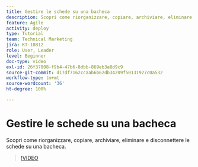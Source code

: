 ```yaml
---
title: Gestire le schede su una bacheca
description: Scopri come riorganizzare, copiare, archiviare, eliminare e disconnettere le schede su una bacheca.
feature: Agile
activity: deploy
type: Tutorial
team: Technical Marketing
jira: KT-10812
role: User, Leader
level: Beginner
doc-type: video
exl-id: 26f37808-f9b4-47b6-8dbb-869eb3a8d9c9
source-git-commit: d17df7162ccaab6b62db34209f50131927c0a532
workflow-type: tm+mt
source-wordcount: '36'
ht-degree: 100%

---
```


# Gestire le schede su una bacheca

Scopri come riorganizzare, copiare, archiviare, eliminare e disconnettere le schede su una bacheca.

>[!VIDEO](https://video.tv.adobe.com/v/346810/?quality=12&learn=on&enablevpops)
